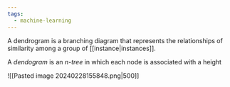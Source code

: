 ```yaml
---
tags:
  - machine-learning
---
```

A dendrogram is a branching diagram that represents the relationships of similarity among a group of [[instance|instances]].

A *dendogram* is an *n-tree* in which each node is associated with a height 

![[Pasted image 20240228155848.png|500]]